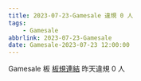 ```yaml
---
title: 2023-07-23-Gamesale 違規 0 人
tags:
    - Gamesale
abbrlink: 2023-07-23-Gamesale
date: Gamesale-2023-07-23 12:00:00
---
```

Gamesale 板 [板規連結](https://www.ptt.cc/bbs/Gossiping/M.1637425085.A.07D.html)
昨天違規 0 人
